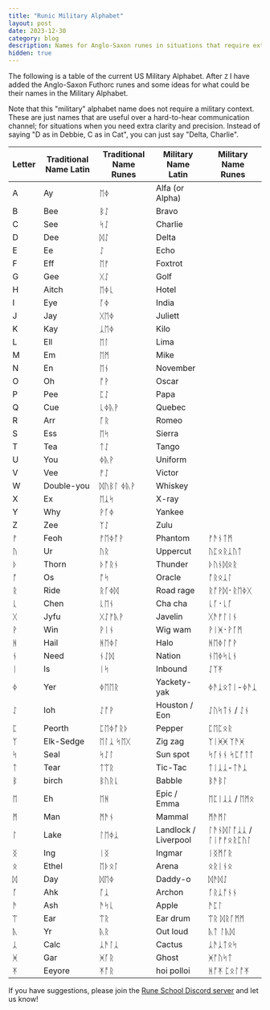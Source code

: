 ```yaml
---
title: "Runic Military Alphabet"
layout: post
date: 2023-12-30
category: blog
description: Names for Anglo-Saxon runes in situations that require extreme clarity
hidden: true
---
```


The following is a table of the current US Military Alphabet. After `Z` I have added the Anglo-Saxon Futhorc runes and some ideas for what could be their names in the Military Alphabet.

Note that this "military" alphabet name does not require a military context. These are just names that are useful over a hard-to-hear communication channel; for situations when you need extra clarity and precision. Instead of saying "D as in Debbie, C as in Cat", you can just say "Delta, Charlie".

| Letter | Traditional Name Latin | Traditional Name Runes | Military Name Latin   | Military Name Runes |
|--------|------------------|------------|------------------|---------------------|
| A      | Ay               |  ᛖᛄ        | Alfa (or Alpha)  |                     |
| B      | Bee              |  ᛒᛇ          | Bravo            |                     |
| C      | See              |  ᛋᛇ          | Charlie          |                     |
| D      | Dee              |   ᛞᛇ         | Delta            |                     |
| E      | Ee               |   ᛇ         | Echo             |                     |
| F      | Eff              |   ᛖᚠ         | Foxtrot          |                     |
| G      | Gee              |   ᚷᛇ         | Golf             |                     |
| H      | Aitch            |   ᛖᛄᚳ         | Hotel            |                     |
| I      | Eye              |   ᚪᛄ         | India            |                     |
| J      | Jay              |   ᚷᛖᛄ         | Juliett          |                     |
| K      | Kay              |    ᛣᛖᛄ        | Kilo             |                     |
| L      | Ell              |    ᛖᛚ         | Lima             |                     |
| M      | Em               |  ᛖᛗ          | Mike             |                     |
| N      | En               |   ᛖᚾ         | November         |                     |
| O      | Oh               |   ᚩᚹ         | Oscar            |                     |
| P      | Pee              |   ᛈᛇ         | Papa             |                     |
| Q      | Cue              |    ᚳᛄᚣᚹ        | Quebec           |                     |
| R      | Arr              |   ᚪᚱ         | Romeo            |                     |
| S      | Ess              |   ᛖᛋ         | Sierra           |                     |
| T      | Tea              |   ᛏᛇ         | Tango            |                     |
| U      | You              |   ᛄᚣᚹ         | Uniform          |                     |
| V      | Vee              |   ᚠᛇ         | Victor           |                     |
| W      | Double-you       |   ᛞᚢᛒᛚ ᛄᚣᚹ         | Whiskey          |                     |
| X      | Ex               |   ᛖᛣᛋ         | X-ray            |                     |
| Y      | Why              |   ᚹᚪᛄ         | Yankee           |                     |
| Z      | Zee              |   ᛉᛇ         | Zulu             |                     |
| ᚠ      | Feoh             |  ᚠᛖᛄᚩᚹ         | Phantom           |   ᚠᚫᚾᛏᛗ             |
| ᚢ      |  Ur              |  ᚢᚱ       | Uppercut          |  ᚢᛈᛟᚱᛣᚢᛏ              |
| ᚦ      |  Thorn           |  ᚦᚩᚱᚾ        | Thunder                 |  ᚦᚢᚾᛞᛟᚱ               |
| ᚩ      |   Os            |  ᚩᛋ        | Oracle           |   ᚩᚱᛟᛣᛚ          |
| ᚱ      |   Ride           | ᚱᚪᛄᛞ       | Road rage        |  ᚱᚩᚹᛞ᛫​ᚱᛖᛄᚷ             |
| ᚳ      |   Chen         |   ᚳᛖᚾ      | Cha cha        |  ᚳᚪ᛫​ᚳᚪ            |
| ᚷ      |   Jyfu           |  ᚷᛇᚠᚣᚹ          | Javelin                | ᚷᚫᚠᛚᛁᚾ             |
| ᚹ      |   Win         |  ᚹᛁᚾ       | Wig wam                |  ᚹᛁᚸ᛫​ᚹᚪᛗ             |
| ᚻ      |   Hail       |  ᚻᛖᛄᛚ        | Halo       |  ᚻᛖᛄᛚᚩᚹ           |
| ᚾ      |  Need         | ᚾᛇᛞ        | Nation                  |  ᚾᛖᛄᛋᚳᚾ          |
| ᛁ      |   Is           | ᛁᛋ        | Inbound                 | ᛇᛉᛡ               |
| ᛄ      |  Yer           |  ᛄᛖᛖᚱ       | Yackety-yak          |  ᛄᚫᛣᛟᛏᛁ-ᛄᚫᛣ              |
| ᛇ      |  Ioh            | ᛇᚩᚹ         | Houston / Eon         |   ᛇᚢᛋᛏᚾ / ᛇᚾ             |
| ᛈ      |  Peorth           |  ᛈᛖᛄᚩᚱᚦ          | Pepper                   | ᛈᛖᛈᛟᚱ              |
| ᛉ      |  Elk-Sedge        | ᛖᛚᛣ ᛋᛖᚷ       | Zig zag       |    ᛉᛁᚸᚸ ᛉᚫᚸ            |
| ᛋ      |  Seal            |   ᛋᛇᛚ      | Sun spot          |  ᛋᚪᚾᚾ ᛋᛈᚩᛏᛏ            |
| ᛏ      |  Tear         | ᛏᛠᚱ        | Tic-Tac              | ᛏᛁᛣᛣ-ᛏᚫᛣ             |
| ᛒ      |  birch         | ᛒᚢᚱᚳ        | Babble                 |   ᛒᚫᛒᛚ           |
| ᛖ      |  Eh             |  ᛖᚻ       | Epic / Emma              | ᛖᛈᛁᛣᛣ / ᛖᛗᛟ             |
| ᛗ      |  Man            | ᛗᚫᚾ        | Mammal                   | ᛗᚫᛗᛚ            |
| ᛚ      |   Lake            |  ᛚᛖᛄᛣ       | Landlock / Liverpool       |   ᛚᚫᚾᛞᛚᚩᛣᛣ / ᛚᛁᚠᚠᛟᚱᛈᚢᛚ           |
| ᛝ      |   Ing                | ᛁᛝ      | Ingmar                  |  ᛁᛝᛗᚪᚱ              |
| ᛟ      |   Ethel           |  ᛖᚦᛟᛚ      | Arena          |  ᛟᚱᛁᚾᛟ              |
| ᛞ      |  Day            |  ᛞᛖᛄ      | Daddy-o          |   ᛞᚫᛞᛇ            |
| ᚪ      |   Ahk            | ᚪᛣ        | Archon                |  ᚪᚱᛣᚩᚾᚾ              |
| ᚫ      |   Ash            |  ᚫᛋᚳ      | Apple                  |  ᚫᛈᛚ              |
| ᛠ      |   Ear            |  ᛠᚱ    | Ear drum          |  ᛠᚱ ᛞᚱᚪᛗᛗ               |
| ᚣ      |   Yr          |  ᚣᚱ         | Out loud         | ᚣᛏ ᛚᚣᛞ                |
| ᛣ      |   Calc           |   ᛣᚫᛚᛣ      | Cactus                 |  ᛣᚫᛣᛏᛟᛋ             |
| ᚸ      |   Gar            |  ᚸᚪᚱ     | Ghost                 |   ᚸᚩᚢᛋᛏ             |
| ᛡ      |   Eeyore         |   ᛡᚩᚱ     | hoi polloi |  ᚻᚩᛡ ᛈᛟᛚᚩᛡ               |



If you have suggestions, please join the [Rune School Discord server](https://discord.gg/BThW4fxAwN) and let us know!

